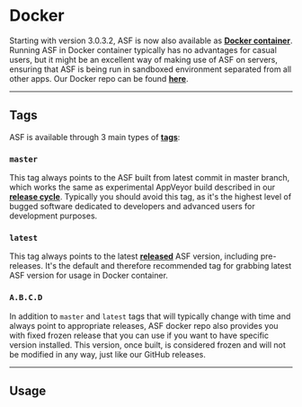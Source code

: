 # Docker

Starting with version 3.0.3.2, ASF is now also available as **[Docker container](https://www.docker.com/what-container)**. Running ASF in Docker container typically has no advantages for casual users, but it might be an excellent way of making use of ASF on servers, ensuring that ASF is being run in sandboxed environment separated from all other apps. Our Docker repo can be found **[here](https://hub.docker.com/r/justarchi/archisteamfarm)**.

---

## Tags

ASF is available through 3 main types of **[tags](https://hub.docker.com/r/justarchi/archisteamfarm/tags)**:


### `master`

This tag always points to the ASF built from latest commit in master branch, which works the same as experimental AppVeyor build described in our **[release cycle](https://github.com/JustArchi/ArchiSteamFarm/wiki/Release-cycle)**. Typically you should avoid this tag, as it's the highest level of bugged software dedicated to developers and advanced users for development purposes.


### `latest`

This tag always points to the latest **[released](https://github.com/JustArchi/ArchiSteamFarm/releases)** ASF version, including pre-releases. It's the default and therefore recommended tag for grabbing latest ASF version for usage in Docker container.

### `A.B.C.D`

In addition to `master` and `latest` tags that will typically change with time and always point to appropriate releases, ASF docker repo also provides you with fixed frozen release that you can use if you want to have specific version installed. This version, once built, is considered frozen and will not be modified in any way, just like our GitHub releases.

---

## Usage